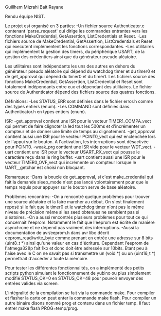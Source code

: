Guillhem Mizrahi
Bait Rayane

Rendu équipe NIST.


Le projet est organisé en 3 parties:
	-Un fichier source Authenticator.c contenant 'parse_request' qui dirige les commandes 
entrantes vers les fonctions MakeCredential, GetAssertion, ListCredentials et Reset.
	-Les fichiers source de MakeCredential, GetAssertion, ListCredentials
et Reset qui éxecutent implémentent les fonctions correspondantes.
	-Les utilitaires qui implémentent la gestion des timers, du périphérique USART,
de la gestion des crédentiers ainsi que du générateur pseudo aléatoire.

Les utilitaires sont indépendants les uns des autres en dehors du générateur pseudo aléatoire 
qui dépend du watchdog timer et du timer0 et de get\_approval qui dépend du timer0 et du timer1.
Les fichiers source des fonctions MakeCredential, GetAssertion, ListCredential et Reset sont 
totalement indépendants entre eux et dépendant des utilitaires.
Le fichier source de Authenticator dépend des fichiers source des quatres fonctions.

Définitions:
	-Les STATUS_ERR sont définies dans le fichier error.h comme des types entiers (enum).
	-Les COMMAND sont définies dans Authenticator.h en types entiers (enum).

ISR:
	-get_approval contient une ISR pour le vecteur TIMER1_COMPA_vect qui permet de 
faire clignoter la led tout les 500ms et d'incrémenter un compteur et de donner une limite de 
temps au clignotement.
	-get_approval contient aussi une ISR pour le vecteur PCINT0_vect qui est enclenchée 
lors de l'appui sur le bouton. A l'activation, les interruptions sont désactivée pour 
PCINT0.
	-weak_prg contient une ISR vide pour le vecteur WDT_vect. 
	-uart contient une ISR pour le vecteur USART_RX_vect qui pousse le caractère reçu
dans le ring buffer.
	-uart contient aussi une ISR pour le vecteur TIMER0_OVF_vect qui incrémente un compteur
lorsque le UART__getchar est choisi non bloquant.

Remarques:
	-Dans la boucle de get_approval, si c'est make_credential qui fait la demande 
sleep_mode n'est pas lancé volontairement pour que le temps requis pour appuyer sur le bouton
serve de base aléatoire.

Problèmes rencontrés:
	-On a rencontré quelque problèmes pour trouver une source aléatoire et la faire marcher
au début. On s'est finalement reposé si le fait que le timer0 et le watchdog timer n'ont pas 
le même niveau de précision même si les seed obtenues ne semblent pas si aléatoires.
	-On a aussi rencontrés plusieurs problèmes pour tout ce qui concernait l'eeprom. 
Notamment le fait que l'eeprom est écrite de manière asynchrone et ne dépend pas vraiment 
des interruptions. 
	-Aussi la documentation de avr/eeprom.h dans avr libc décrit eeprom_read/write_byte 
comme prenant en entrée une adresse sur 8 bits (uint8_t \*) ainsi qu'une valeur en cas 
d'écriture. Cependant l'eeprom de l'atmega328p fait 1ko et donc doit être adressée sur 10bits.
Etant peu à l'aise avec le C on ne savait pas si transmettre un (void \*) ou un (uint16_t \*)
permettrait d'accéder à toute la mémoire. 

Pour tester les différentes fonctionnalités, on a implémenté des petits scripts python
simulant le fonctionnement de yubino ou plus simplement modifié STATUS_OK=0 en STATUS_OK=48
pour pouvoir envoyer des entrées valides via screen. 

L'intégralité de la compilation se fait via la commande make. Pour compiler et flasher la carte
on peut enter la commande make flash. Pour compiler un autre binaire disons nommé prog et 
contenu dans un fichier temp. Il faut entrer make flash PROG=temp/prog.


